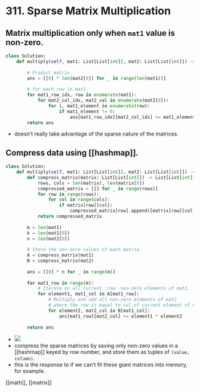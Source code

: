 # 311. Sparse Matrix Multiplication

## Matrix multiplication only when `mat1` value is non-zero.

```python
class Solution:
    def multiply(self, mat1: List[List[int]], mat2: List[List[int]]) -> List[List[int]]:
        
        # Product matrix.
        ans = [[0] * len(mat2[0]) for _ in range(len(mat1))]
        
        # for each row in mat1
        for mat1_row_idx, row in enumerate(mat1):
            for mat2_col_idx, mat2_val in enumerate(mat2[0]):
                for i, mat1_element in enumerate(row):
                    if mat1_element != 0:
                        ans[mat1_row_idx][mat2_col_idx] += mat1_element * mat2[i][mat2_col_idx]
        return ans
```

- doesn’t really take advantage of the sparse nature of the matrices.

## Compress data using [[hashmap]].

```python
class Solution:
    def multiply(self, mat1: List[List[int]], mat2: List[List[int]]) -> List[List[int]]:
        def compress_matrix(matrix: List[List[int]]) -> List[List[int]]:
            rows, cols = len(matrix), len(matrix[0])
            compressed_matrix = [[] for _ in range(rows)]
            for row in range(rows):
                for col in range(cols):
                    if matrix[row][col]:
                        compressed_matrix[row].append([matrix[row][col], col])
            return compressed_matrix
        
        m = len(mat1)
        k = len(mat1[0])
        n = len(mat2[0])
        
        # Store the non-zero values of each matrix.
        A = compress_matrix(mat1)
        B = compress_matrix(mat2)
        
        ans = [[0] * n for _ in range(m)]
        
        for mat1_row in range(m):
            # Iterate on all current 'row' non-zero elements of mat1.
            for element1, mat1_col in A[mat1_row]:
                # Multiply and add all non-zero elements of mat2
                # where the row is equal to col of current element of mat1.
                for element2, mat2_col in B[mat1_col]:
                    ans[mat1_row][mat2_col] += element1 * element2
                    
        return ans
```

- ![](https://leetcode.com/problems/sparse-matrix-multiplication/Figures/311/Slide31.PNG)
- compress the sparse matrices by saving only non-zero values in a [[hashmap]] keyed by row number, and store them as tuples of `(value, column)`.
- this is the response to if we can’t fit these giant matrices into memory, for example.

[[math]], [[matrix]]